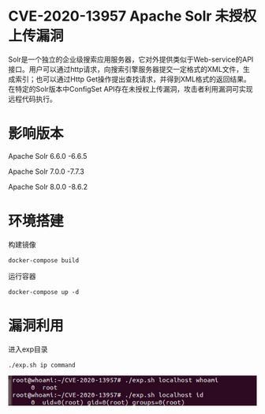# CVE-2020-13957 Apache Solr 未授权上传漏洞

Solr是一个独立的企业级搜索应用服务器，它对外提供类似于Web-service的API接口。用户可以通过http请求，向搜索引擎服务器提交一定格式的XML文件，生成索引；也可以通过Http Get操作提出查找请求，并得到XML格式的返回结果。在特定的Solr版本中ConfigSet API存在未授权上传漏洞，攻击者利用漏洞可实现远程代码执行。

# 影响版本
Apache Solr 6.6.0 -6.6.5

Apache Solr 7.0.0 -7.7.3

Apache Solr 8.0.0 -8.6.2

# 环境搭建
构建镜像
```
docker-compose build
```
运行容器
```
docker-compose up -d
```

# 漏洞利用
进入exp目录
```
./exp.sh ip command
```
![](Images/1.png)
